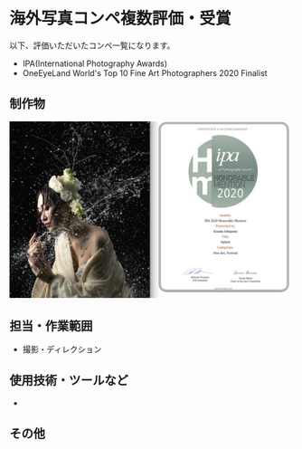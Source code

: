# 海外写真コンペ複数評価・受賞

以下、評価いただいたコンペ一覧になります。

- IPA(International Photography Awards)
- OneEyeLand World's Top 10 Fine Art Photographers 2020 Finalist

## 制作物

<img src="https://github.com/isihigameKoudai/koudai-ishigame/blob/master/assets/img/ipa2020.png" />

## 担当・作業範囲

- 撮影・ディレクション

## 使用技術・ツールなど

-

## その他
